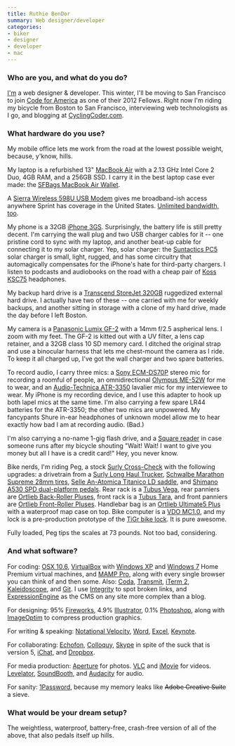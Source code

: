 ```yaml
---
title: Ruthie BenDor
summary: Web designer/developer
categories:
- biker
- designer
- developer
- mac
---
```


### Who are you, and what do you do?

[I'm](http://ruthiebendor.com/ "Ruthie's website.") a web designer & developer. This winter, I'll be moving to San Francisco to join [Code for America](http://codeforamerica.org/ "A non-profit for involving the web industry in the public service.") as one of their 2012 Fellows. Right now I'm riding my bicycle from Boston to San Francisco, interviewing web technologists as I go, and blogging at [CyclingCoder.com](http://cyclingcoder.com/ "Ruthie's cross-country-biking site.").

### What hardware do you use?

My mobile office lets me work from the road at the lowest possible weight, because, y'know, hills.

My laptop is a refurbished 13" [MacBook Air][macbook-air] with a 2.13 GHz Intel Core 2 Duo, 4GB RAM, and a 256GB SSD. I carry it in the best laptop case ever made: the [SFBags MacBook Air Wallet][macbook-air-wallet].

A [Sierra Wireless 598U USB Modem][aircard-598] gives me broadband-ish access anywhere Sprint has coverage in the United States. [Unlimited bandwidth, too](http://www.millenicom.com/ "Millenicom offers mobile broadband.").

My phone is a 32GB [iPhone 3GS][iphone-3gs]. Surprisingly, the battery life is still pretty decent. I'm carrying the wall plug and two USB charger cables for it -- one pristine cord to sync with my laptop, and another beat-up cable for connecting it to my solar charger. Yep, solar charger: the [Suntactics PC5][scharger-5] solar charger is small, light, rugged, and has some circuitry that automagically compensates for the iPhone's hate for third-party chargers. I listen to podcasts and audiobooks on the road with a cheap pair of [Koss KSC75][ksc75] headphones.

My backup hard drive is a [Transcend StoreJet 320GB][storejet-25] ruggedized external hard drive. I actually have two of these -- one carried with me for weekly backups, and another sitting in storage with a clone of my hard drive, made the day before I left Boston.

My camera is a [Panasonic Lumix GF-2][lumix-dmc-gf2] with a 14mm f/2.5 aspherical lens. I zoom with my feet. The GF-2 is kitted out with a UV filter, a lens cap retainer, and a 32GB class 10 SD memory card. I ditched the original strap and use a binocular harness that lets me chest-mount the camera as I ride. To keep it all charged up, I've got the wall charger and two spare batteries.

To record audio, I carry three mics: a [Sony ECM-DS70P][ecm-ds70p] stereo mic for recording a roomful of people, an omnidirectional [Olympus ME-52W][me-52w] for me to wear, and an [Audio-Technica ATR-3350][atr-3350] lavalier mic for my interviewee to wear. My iPhone is my recording device, and I use this adapter to hook up both lapel mics at the same time. I'm also carrying a few spare LR44 batteries for the ATR-3350; the other two mics are unpowered. My fancypants Shure in-ear headphones of unknown model allow me to hear exactly how bad I am at recording audio. (Bad.)

I'm also carrying a no-name 1-gig flash drive, and a [Square reader][square] in case someone runs after my bicycle shouting "Wait! Wait! I want to give you money but all I have is a credit card!" Hey, you never know.

Bike nerds, I'm riding Peg, a stock [Surly Cross-Check][cross-check-complete] with the following upgrades: a drivetrain from a [Surly Long Haul Trucker][long-haul-trucker-complete], [Schwalbe Marathon Supreme 28mm tires][marathon-supreme-700x28], [Selle An-Atomica Titanico LD saddle][titanico], and [Shimano A530 SPD dual-platform pedals][pd-a530]. Rear rack is a [Tubus Vega][vega], rear panniers are [Ortlieb Back-Roller Pluses][back-roller-plus], front rack is a [Tubus Tara][tara], and front panniers are [Ortlieb Front-Roller Pluses][front-roller-plus]. Handlebar bag is an [Ortlieb Ultimate5 Plus][ultimate5-plus] with a waterproof map case on top. Bike computer is a [VDO MC1.0][mc1.0], and my lock is a pre-production prototype of the [TiGr bike lock][tigr]. It is pure awesome.

Fully loaded, Peg tips the scales at 73 pounds. Not too bad, considering.

### And what software?

For coding: [OSX 10.6][macos], [VirtualBox][] with [Windows XP][windows-xp] and [Windows 7][windows-7] Home Premium virtual machines, and [MAMP Pro][mamp-pro], along with every single browser you can think of and then some. Also: [Coda][], [Transmit][], [iTerm 2][iterm2], [Kaleidoscope][], and [Git][]. I use [Integrity][] to spot broken links, and [ExpressionEngine][] as the CMS on any site more complex than a blog.

For designing: 95% [Fireworks][], 4.9% [Illustrator][], 0.1% [Photoshop][], along with [ImageOptim][] to compress production graphics.

For writing & speaking: [Notational Velocity][notational-velocity], [Word][], [Excel][], [Keynote][].

For collaborating: [Echofon][], [Colloquy][], [Skype][] in spite of the suck that is version 5, [iChat][], and [Dropbox][].

For media production: [Aperture][] for photos. [VLC][] and [iMovie][] for videos. [Levelator][the-levelator], [SoundBooth][], and [Audacity][] for audio.

For sanity: [1Password][], because my memory leaks like <del>Adobe Creative Suite</del> a sieve.

### What would be your dream setup?

The weightless, waterproof, battery-free, crash-free version of all of the above, that also pedals itself up hills.

[1password]: https://1password.com "Password management software for Mac OS X."
[aircard-598]: https://www.amazon.com/Sierra-Wireless-USB-598-Modem/dp/B00363WPVU "A USB modem."
[aperture]: https://en.wikipedia.org/wiki/Aperture_(software) "Photo editing and management software for Mac OS X."
[atr-3350]: https://www.audio-technica.com/cms/wired_mics/9c6eca17168eef6f/index.html "An omnidirectional microphone."
[audacity]: https://sourceforge.net/projects/audacity/ "An open-source, cross-platform audio editor."
[back-roller-plus]: http://www.ortliebusa.com/prodInfo.asp?pid=29&cid=2 "Bags for the sides of the back wheel of a bike."
[coda]: https://panic.com/coda/ "A single-window HTML/web tool for the Mac."
[colloquy]: http://colloquy.info/ "An IRC client for the Mac."
[cross-check-complete]: https://surlybikes.com/bikes/cross_check_complete/ "A bike."
[dropbox]: https://www.dropbox.com/ "Online syncing and storage."
[echofon]: http://www.echofon.com/twitter/mac/ "A Twitter client for the Mac."
[ecm-ds70p]: https://www.amazon.com/Sony-ECM-DS70P-Electret-Condenser-Microphone/dp/B00006HOLL "A condenser microphone."
[excel]: https://products.office.com/en-us/excel "A spreadsheet application."
[expressionengine]: https://ellislab.com/expressionengine "A web publishing/CMS system."
[fireworks]: https://creative.adobe.com/products/fireworks "A graphics and work tool for the Mac."
[front-roller-plus]: http://www.ortliebusa.com/prodInfo.asp?pid=28&cid=2 "Bags for the sides of the front wheel of a bike."
[git]: https://git-scm.com/ "A version control system."
[ichat]: https://en.wikipedia.org/wiki/IChat "An AIM/Jabber client included with Mac OS X."
[illustrator]: https://www.adobe.com/products/illustrator.html "A vector graphics editor."
[imageoptim]: https://imageoptim.com/ "A Mac GUI wrapper for image optimising tools."
[imovie]: https://www.apple.com/imovie/ "A Mac OS X video editor, included in iLife."
[integrity]: https://peacockmedia.software/mac/integrity/ "Mac software for finding broken links on a site."
[iphone-3gs]: https://en.wikipedia.org/wiki/IPhone_3GS "A 3 megapixel smartphone."
[iterm2]: https://iterm2.com/ "An alternative terminal application for Mac OS X."
[kaleidoscope]: https://www.kaleidoscopeapp.com/ "A file and image diff app for the Mac."
[keynote]: https://www.apple.com/keynote/ "Presentation software for the Mac."
[ksc75]: http://www.koss.com/koss/kossweb.nsf/p?openform&pc^sc^KSC75 "Over the ear headphones."
[long-haul-trucker-complete]: https://surlybikes.com/bikes/long_haul_trucker_complete/ "A bike."
[lumix-dmc-gf2]: https://www.amazon.com/Panasonic-Four-Thirds-Interchangeable-3-0-Inch-Touch-Screen/dp/B004A8ZQJS "A 12 megapixel digital camera with changeable lens."
[macbook-air-wallet]: https://www.sfbags.com/products/macbook-air-wallet "A travel case designed for the Air."
[macbook-air]: https://www.apple.com/macbook-air/ "A very thin laptop."
[macos]: https://en.wikipedia.org/wiki/MacOS "An operating system for Mac hardware."
[mamp-pro]: https://www.mamp.info/en/mamp-pro/ "A commercial one-click Mac solution for Apache, MySQL and PHP."
[marathon-supreme-700x28]: https://www.amazon.com/Schwalbe-Marathon-Supreme-Speed-Folding/dp/B004JKJMB0 "Tires for a bike with integrated light reflection."
[mc1.0]: https://www.amazon.com/VDO-MC1-0-Altimeter-Cycle-Computer/dp/B000NLZRTA "An onboard bike computer."
[me-52w]: https://www.amazon.com/Olympus-ME-52W-Noise-Canceling-Microphone/dp/B000MYPPPE "A noise-cancelling microphone."
[notational-velocity]: http://notational.net/ "A clever note-taking app for the Mac."
[pd-a530]: https://www.amazon.com/Shimano-PD-A530-Dual-Platform-Pedal/dp/B001MZ2AGO "A pedal for a bike."
[photoshop]: https://www.adobe.com/products/photoshop.html "A bitmap image editor."
[scharger-5]: http://www.suntactics.com/product/usb-solar-charger-5/ "A solar charger for devices."
[skype]: https://www.skype.com/en/ "Voice and video chat software."
[soundbooth]: https://en.wikipedia.org/wiki/Adobe_Soundbooth "Audio editing software."
[square]: https://squareup.com/ "A software and hardware solution for processing credit cards."
[storejet-25]: https://www.amazon.com/Transcend-StoreJet-Anti-Shock-Portable-TS500GSJ25M/dp/B001HAMNSY "An external hard drive."
[tara]: https://www.amazon.com/Tubus-Tara-Front-Rack/dp/B000VDXF8A "A front rack for a bike."
[the-levelator]: https://en.wikipedia.org/wiki/Levelator "Software for auto-adjusting the levels in audio."
[tigr]: https://tigrlock.com/ "A titanium bike lock."
[titanico]: http://www.pedalingnowhere.com/gear/selle-anatomica-titanico-the-best-bike-touring-saddle/ "A seat for a bike."
[transmit]: https://panic.com/transmit/ "An FTP/SFTP client for the Mac."
[ultimate5-plus]: https://www.ortlieb.com/_prod.php?lang=en&produkt=ultimate5plus "A handlebar bag for a bike."
[vega]: https://www.tubus.com/product.php?xn=62 "A rear rack for a bike."
[virtualbox]: https://www.virtualbox.org/ "Open-source virtualisation software."
[vlc]: http://www.videolan.org/vlc/ "An open-source media player."
[windows-7]: https://en.wikipedia.org/wiki/Windows_7 "An operating system."
[windows-xp]: https://en.wikipedia.org/wiki/Windows_XP "An operating system for x86 computers."
[word]: https://products.office.com/en-us/word "A document editor."
